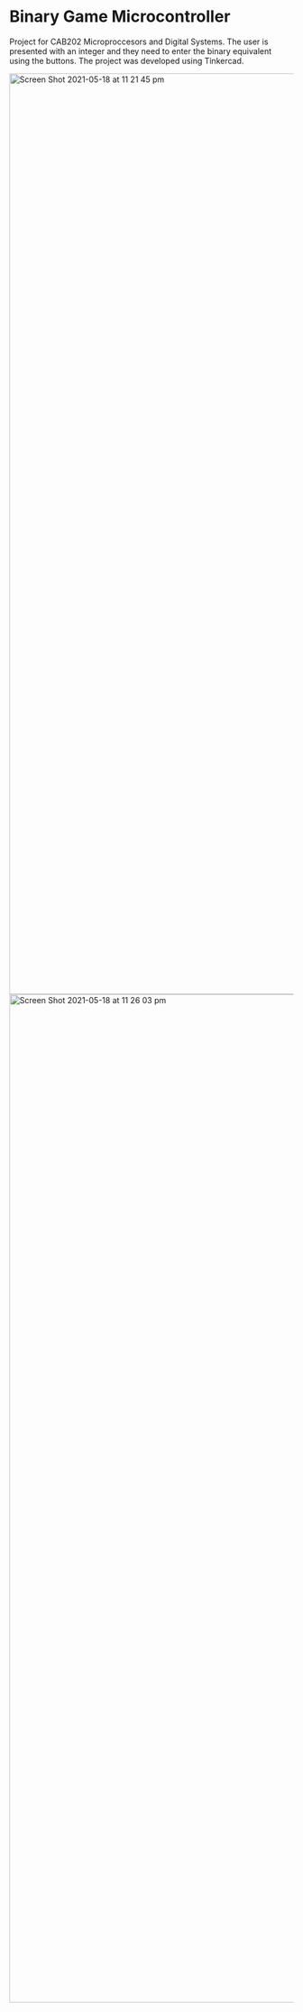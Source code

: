 # Binary Game Microcontroller
Project for CAB202 Microproccesors and Digital Systems. The user is presented with an integer and they need to enter the binary equivalent using the buttons. The project was developed using Tinkercad.

<img width="1633" alt="Screen Shot 2021-05-18 at 11 21 45 pm" src="https://user-images.githubusercontent.com/47819009/118658926-327e2180-b830-11eb-986a-8e85948786fc.png">

<img width="1788" alt="Screen Shot 2021-05-18 at 11 26 03 pm" src="https://user-images.githubusercontent.com/47819009/118661267-4f1b5900-b832-11eb-9a3e-451f0aada708.png">

